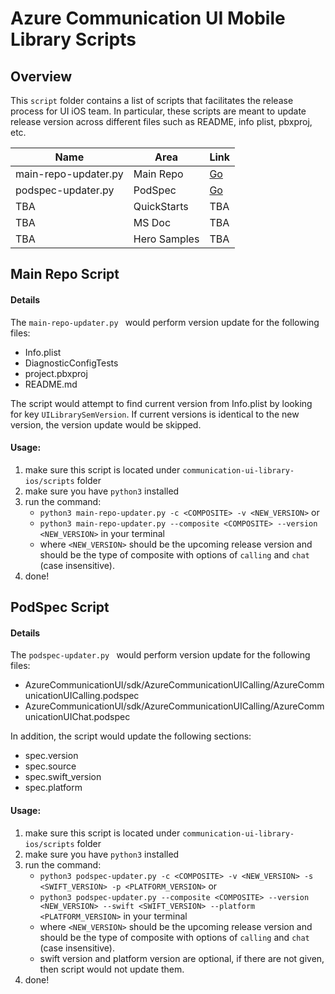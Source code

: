 # Azure Communication UI Mobile Library Scripts

## Overview

This ```script``` folder contains a list of scripts that facilitates the release process for UI iOS team. In particular, these scripts are meant to update release version across different files such as README, info plist, pbxproj, etc.

| Name                 | Area        | Link |
|----------------------|-------------|------|
| main-repo-updater.py | Main Repo | [Go](main-repo-updater.py)     |
| podspec-updater.py                  | PodSpec  |[Go](podspec-updater.py)  |
| TBA                  | QuickStarts | TBA  |
| TBA                  | MS Doc      | TBA  |
| TBA                  | Hero Samples| TBA  |

## Main Repo Script
#### Details

The ```main-repo-updater.py ``` would perform version update for the following files:
- Info.plist
- DiagnosticConfigTests
- project.pbxproj
- README.md

The script would attempt to find current version from Info.plist by looking for key ```UILibrarySemVersion```. If current versions is identical to the new version, the version update would be skipped.

#### Usage:

1. make sure this script is located under ```communication-ui-library-ios/scripts``` folder
2. make sure you have ```python3``` installed
3. run the command:
    - ```python3 main-repo-updater.py -c <COMPOSITE> -v <NEW_VERSION>``` or 
    - ```python3 main-repo-updater.py --composite <COMPOSITE> --version <NEW_VERSION>``` in your terminal
    - where ```<NEW_VERSION>``` should be the upcoming release version and <COMPOSITE> should be the type of composite with options of `calling` and `chat` (case insensitive).
4. done!


## PodSpec Script
#### Details

The ```podspec-updater.py ``` would perform version update for the following files:
- AzureCommunicationUI/sdk/AzureCommunicationUICalling/AzureCommunicationUICalling.podspec
- AzureCommunicationUI/sdk/AzureCommunicationUICalling/AzureCommunicationUIChat.podspec

In addition, the script would update the following sections:
- spec.version
- spec.source
- spec.swift_version  
- spec.platform

#### Usage:

1. make sure this script is located under ```communication-ui-library-ios/scripts``` folder
2. make sure you have ```python3``` installed
3. run the command:
    - ```python3 podspec-updater.py -c <COMPOSITE> -v <NEW_VERSION> -s <SWIFT_VERSION> -p <PLATFORM_VERSION>``` or 
    - ```python3 podspec-updater.py --composite <COMPOSITE> --version <NEW_VERSION> --swift <SWIFT_VERSION> --platform <PLATFORM_VERSION>``` in your terminal
    - where ```<NEW_VERSION>``` should be the upcoming release version and <COMPOSITE> should be the type of composite with options of `calling` and `chat` (case insensitive). 
    - swift version and platform version are optional, if there are not given, then script would not update them. 
4. done!
